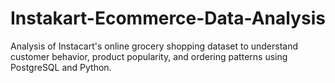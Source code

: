 # Instakart-Ecommerce-Data-Analysis
Analysis of Instacart's online grocery shopping dataset to understand customer behavior, product popularity, and ordering patterns using PostgreSQL and Python.
